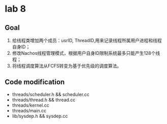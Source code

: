 # lab 8

## Goal

1. 给线程类增加两个成员：usrID, ThreadID,用来记录线程所属用户进程和线程自身ID；
2. 修改Nachos线程管理模式，根据用户自身ID限制系统最多只能产生128个线程；
3. 将线程调度算法从FCFS转变为基于优先级的调度算法。

## Code modification

- threads/scheduler.h && scheduler.cc
- threads/thread.h && thread.cc
- threads/kernel.cc
- threads/main.cc
- lib/sysdep.h && sysdep.cc

